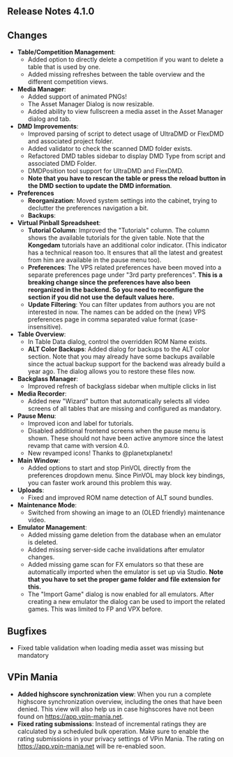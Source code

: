 ## Release Notes 4.1.0

## Changes

- **Table/Competition Management**:
  - Added option to directly delete a competition if you want to delete a table that is used by one.
  - Added missing refreshes between the table overview and the different competition views.
- **Media Manager**:
  - Added support of animated PNGs!
  - The Asset Manager Dialog is now resizable.
  - Added ability to view fullscreen a media asset in the Asset Manager dialog and tab.
- **DMD Improvements**:
  - Improved parsing of script to detect usage of UltraDMD or FlexDMD and associated project folder.
  - Added validator to check the scanned DMD folder exists.
  - Refactored DMD tables sidebar to display DMD Type from script and associated DMD Folder.
  - DMDPosition tool support for UltraDMD and FlexDMD.
  - **Note that you have to rescan the table or press the reload button in the DMD section to update the DMD information**.
- **Preferences**
  - **Reorganization**: Moved system settings into the cabinet, trying to declutter the preferences navigation a bit.
  - **Backups**: 
- **Virtual Pinball Spreadsheet**:
  - **Tutorial Column**: Improved the "Tutorials" column. The column shows the available tutorials for the given table. Note that the **Kongedam** tutorials have an additional color indicator. (This indicator has a technical reason too. It ensures that all the latest and greatest from him are available in the pause menu too).
  - **Preferences**: The VPS related preferences have been moved into a separate preferences page under "3rd party preferences". **This is a breaking change since the preferences have also been reorganized in the backend. So you need to reconfigure the section if you did not use the default values here.**
  - **Update Filtering**: You can filter updates from authors you are not interested in now. The names can be added on the (new) VPS preferences page in comma separated value format (case-insensitive).
- **Table Overview**: 
  - In Table Data dialog, control the overridden ROM Name exists.
  - **ALT Color Backups**: Added dialog for backups to the ALT color section. Note that you may already have some backups available since the actual backup support for the backend was already build a year ago. The dialog allows you to restore these files now.
- **Backglass Manager**:
  - Improved refresh of backglass sidebar when multiple clicks in list
- **Media Recorder**:
  - Added new "Wizard" button that automatically selects all video screens of all tables that are missing and configured as mandatory.
- **Pause Menu**:
  - Improved icon and label for tutorials.
  - Disabled additional frontend screens when the pause menu is shown. These should not have been active anymore since the latest revamp that came with version 4.0.
  - New revamped icons! Thanks to @planetxplanetx!
- **Main Window**:
  - Added options to start and stop PinVOL directly from the preferences dropdown menu. Since PinVOL may block key bindings, you can faster work around this problem this way.
- **Uploads**:
  - Fixed and improved ROM name detection of ALT sound bundles.
- **Maintenance Mode**:
  - Switched from showing an image to an (OLED friendly) maintenance video.
- **Emulator Management**: 
  - Added missing game deletion from the database when an emulator is deleted.
  - Added missing server-side cache invalidations after emulator changes.
  - Added missing game scan for FX emulators so that these are automatically imported when the emulator is set up via Studio. **Note that you have to set the proper game folder and file extension for this.**
  - The "Import Game" dialog is now enabled for all emulators. After creating a new emulator the dialog can be used to import the related games. This was limited to FP and VPX before.

## Bugfixes

- Fixed table validation when loading media asset was missing but mandatory

## VPin Mania

- **Added highscore synchronization view**: When you run a complete highscore synchronization overview, including the ones that have been denied. This view will also help us in case highscores have not been found on https://app.vpin-mania.net. 
- **Fixed rating submissions**: Instead of incremental ratings they are calculated by a scheduled bulk operation. Make sure to enable the rating submissions in your privacy settings of VPin Mania. The rating on https://app.vpin-mania.net will be re-enabled soon. 